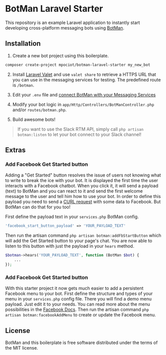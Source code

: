 # BotMan Laravel Starter

This repository is an example Laravel application to instantly start developing cross-platform messaging bots using [BotMan](https://github.com/mpociot/botman).

## Installation

1. Create a new bot project using this boilerplate.

```bash
composer create-project mpociot/botman-laravel-starter my_new_bot
```

2. Install [Laravel Valet](https://laravel.com/docs/5.3/valet) and use `valet share` to retrieve a HTTPS URL that you can use in 
the messaging services for testing. The predefined route is `/botman`.

3. Edit your `.env` file and [connect BotMan with your Messaging Services](https://github.com/mpociot/botman#connect-with-your-messaging-service)

4. Modify your bot logic in `app/Http/Controllers/BotManController.php` and/or `routes/botman.php`.

5. Build awesome bots!

> If you want to use the Slack RTM API, simply call `php artisan botman:listen` to let your bot connect to your Slack channel!

## Extras

### Add Facebook Get Started button

Adding a "Get Started" button resolves the issue of users not knowing what to write to break the ice with your bot. It is displayed the first time the user interacts with a Facebook chatbot. When you click it, it will send a payload (text) to BotMan and you can react to it and send the first welcome message to the user and tell him how to use your bot. In order to define this payload you need to send a [CURL request](https://developers.facebook.com/docs/messenger-platform/messenger-profile/get-started-button) with some data to Facebook. But BotMan can do that for you too!

First define the payload text in your `services.php` BotMan config.

```php
'facebook_start_button_payload' => 'YOUR_PAYLOAD_TEXT'
```

Then run the artisan command `php artisan botman:addFbStartButton` which will add the Get Started button to your page's chat. You are now able to listen to this button with just the payload in your `hears` method.

```php
$botman->hears('YOUR_PAYLOAD_TEXT', function (BotMan $bot) {
	...
});
```

### Add Facebook Get Started button

With this starter project it now gets much easier to add a persistent Facebook menu to your bot. First define the structure and types of your menu in your `services.php` config file. There you will find a demo menu payload. Just edit it to your needs. You can read more about the menu possibilities in the [Facebook Docs](https://developers.facebook.com/docs/messenger-platform/messenger-profile/persistent-menu#post). Then run the artisan command `php artisan botman:facebookAddMenu` to create or update the Facebook menu. 

## License

BotMan and this boilerplate is free software distributed under the terms of the MIT license.
